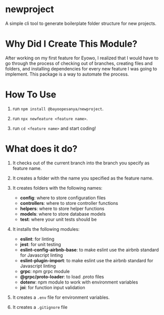 # newproject
A simple cli tool to generate boilerplate folder structure for new projects.

# Why Did I Create This Module?
After working on my first feature for Eyowo, I realized that I would have to go through the process of checking out of branches, creating files and folders, and installing dependencies for every new feature I was going to implement. This package is a way to automate the process.

# How To Use

1. run `npm install @bayoopesanya/newproject`.

2. run `npx newfeature <feature name>`.

3. run `cd <feature name>` and start coding!

# What does it do?
1. It checks out of the current branch into the branch you specify as feature name.

2. It creates a folder with the name you specified as the feature name.

3. It creates folders with the following names:

    - **config**: where to store configuration files
    - **controllers**: where to store controller functions
    - **helpers**: where to store helper functions
    - **models**: where to store database models
    - **test**: where your unit tests should be

4. It installs the following modules:

    - **eslint**: for linting
    - **jest**: for unit testing
    - **eslint-config-airbnb-base**: to make eslint use the airbnb standard for Javascript linting
    - **eslint-plugin-import**: to make eslint use the airbnb standard for Javascript linting
    - **grpc**: npm grpc module
    - **@grpc/proto-loader**: to load .proto files
    - **dotenv**: npm module to work with environment variables
    - **joi**: for function input validation
  
5. It creates a `.env` file for environment variables.

6. It creates a `.gitignore` file
